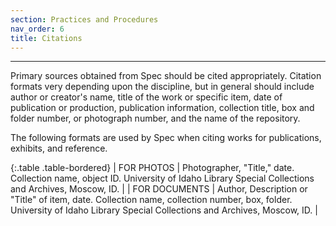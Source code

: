 ```yaml
---
section: Practices and Procedures
nav_order: 6
title: Citations
---
```

---
Primary sources obtained from Spec should be cited appropriately. Citation formats very depending upon the discipline, but in general should include author or creator's name, title of the work or specific item, date of publication or production, publication information, collection title, box and folder number, or photograph number, and the name of the repository. 

The following formats are used by Spec when citing works for publications, exhibits, and reference.  

{:.table .table-bordered}
| FOR PHOTOS | Photographer, "Title," date. Collection name, object ID. University of Idaho Library Special Collections and Archives, Moscow, ID. |
| FOR DOCUMENTS | Author, Description or "Title" of item, date. Collection name, collection number, box, folder. University of Idaho Library Special Collections and Archives, Moscow, ID. |